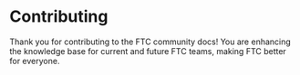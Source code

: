 # Contributing

Thank you for contributing to the FTC community docs! You are enhancing the knowledge base for current and future FTC teams, making FTC better for everyone.
